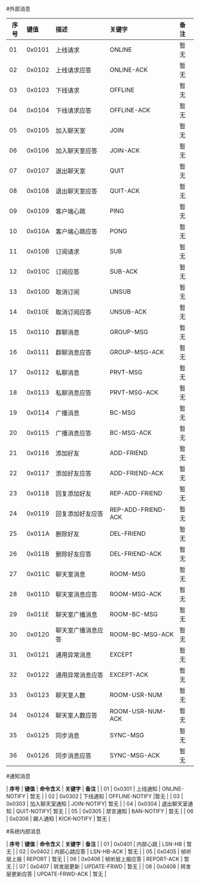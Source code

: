 #外部消息

|**序号**|**键值**|**描述**|**关键字**|**备注**|
|-------|:------|:-------|:--------|:------|
| 01 | 0x0101 | 上线请求 | ONLINE | 暂无 |
| 02 | 0x0102 |	上线请求应答 |	ONLINE-ACK | 暂无 |
| 03 | 0x0103 | 下线请求 | OFFLINE | 暂无 |
| 04 | 0x0104 | 下线请求应答 | OFFLINE-ACK | 暂无 |
| 05 | 0x0105 | 加入聊天室 | JOIN | 暂无 |
| 06 | 0x0106 | 加入聊天室应答 | JOIN-ACK | 暂无 |
| 07 | 0x0107 | 退出聊天室 | QUIT | 暂无 |
| 08 | 0x0108 | 退出聊天室应答 | QUIT-ACK | 暂无 |
| 09 | 0x0109 | 客户端心跳 | PING | 暂无 |
| 10 | 0x010A | 客户端心跳应答 | PONG | 暂无 |
| 11 | 0x010B | 订阅请求 | SUB | 暂无 |
| 12 | 0x010C | 订阅应答 | SUB-ACK | 暂无 |
| 13 | 0x010D | 取消订阅 | UNSUB | 暂无 |
| 14 | 0x010E | 取消订阅应答 | UNSUB-ACK | 暂无 |
| 15 | 0x0110 | 群聊消息 | GROUP-MSG | 暂无 |
| 16 | 0x0111 | 群聊消息应答 | GROUP-MSG-ACK | 暂无 |
| 17 | 0x0112 | 私聊消息 | PRVT-MSG | 暂无 |
| 18 | 0x0113 | 私聊消息应答 | PRVT-MSG-ACK | 暂无 |
| 19 | 0x0114 | 广播消息 | BC-MSG | 暂无 |
| 20 | 0x0115 | 广播消息应答 | BC-MSG-ACK | 暂无 |
| 21 | 0x0116 | 添加好友 | ADD-FRIEND | 暂无 |
| 22 | 0x0117 | 添加好友应答 | ADD-FRIEND-ACK | 暂无 |
| 23 | 0x0118 | 回复添加好友 | REP-ADD-FRIEND | 暂无 |
| 24 | 0x0119 | 回复添加好友应答 | REP-ADD-FRIEND-ACK | 暂无 |
| 25 | 0x011A | 删除好友 | DEL-FRIEND | 暂无 |
| 26 | 0x011B | 删除好友应答 | DEL-FRIEND-ACK | 暂无 |
| 27 | 0x011C | 聊天室消息 | ROOM-MSG | 暂无 |
| 28 | 0x011D | 聊天室消息应答 | ROOM-MSG-ACK | 暂无 |
| 29 | 0x011E | 聊天室广播消息 | ROOM-BC-MSG | 暂无 |
| 30 | 0x0120 | 聊天室广播消息应答 | ROOM-BC-MSG-ACK | 暂无 |
| 31 | 0x0121 | 通用异常消息 | EXCEPT | 暂无 |
| 32 | 0x0122 | 通用异常消息应答 | EXCEPT-ACK | 暂无 |
| 33 | 0x0123 | 聊天室人数 | ROOM-USR-NUM | 暂无 |
| 34 | 0x0124 | 聊天室人数应答 | ROOM-USR-NUM-ACK | 暂无 |
| 35 | 0x0125 | 同步消息 | SYNC-MSG | 暂无 |
| 36 | 0x0126 | 同步消息应答 | SYNC-MSG-ACK | 暂无 |

#通知消息

| **序号** | **键值** | **命令含义** | **关键字** | **备注** |
| 01 | 0x0301 | 上线通知 | ONLINE-NOTIFY | 暂无 |
| 02 | 0x0302 | 下线通知 | OFFLINE-NOTIFY |暂无 |
| 03 | 0x0303 | 加入聊天室通知 | JOIN-NOTIFY| 暂无 |
| 04 | 0x0304 | 退出聊天室通知 | QUIT-NOTIFY| 暂无 |
| 05 | 0x0305 | 禁言通知 | BAN-NOTIFY | 暂无 |
| 06 | 0x0306 | 踢人通知 | KICK-NOTIFY | 暂无 |

#系统内部消息

| **序号** | **键值** | **命令含义** | **关键字** | **备注** |
| 01 | 0x0401 | 内部心跳 | LSN-HB | 暂无 |
| 02 | 0x0402 | 内部心跳应答 | LSN-HB-ACK | 暂无 |
| 05 | 0x0405 | 帧听层上报 | REPORT | 暂无 |
| 06 | 0x0406 | 帧听层上报应答 | REPORT-ACK | 暂无 |
| 07 | 0x0407 | 转发层更新 | UPDATE-FRWD | 暂无 |
| 08 | 0x0408 | 转发层更新应答 | UPDATE-FRWD-ACK | 暂无 |
